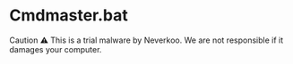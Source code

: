 # Cmdmaster.bat
 Caution ⚠ This is a trial malware by Neverkoo. We are not responsible if it damages your computer.
